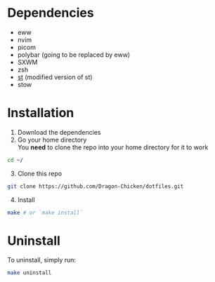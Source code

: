 # Dependencies
- eww
- nvim
- picom
- polybar (going to be replaced by eww)
- SXWM
- zsh
- [st](https://github.com/gh0stzk/st-terminal) (modified version of st)
- stow

# Installation
1. Download the dependencies
2. Go your home directory \
You __need__ to clone the repo into your home directory for it to work
```sh
cd ~/
```
3. Clone this repo
```sh
git clone https://github.com/Dragon-Chicken/dotfiles.git
```
4. Install
```sh
make # or `make install`
```

# Uninstall
To uninstall, simply run:
```sh
make uninstall
```